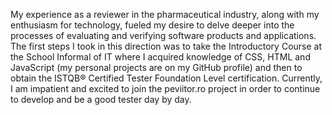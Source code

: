 My experience as a reviewer in the pharmaceutical industry, along with my enthusiasm for technology, fueled my desire to delve deeper into the processes of evaluating and verifying software products and applications. 
The first steps I took in this direction was to take the Introductory Course at the School Informal of IT where I acquired knowledge of CSS, HTML and JavaScript (my personal projects are on my GitHub profile) and then to obtain the ISTQB® Certified Tester Foundation Level certification.
Currently, I am impatient and excited to join the peviitor.ro project in order to continue to develop and be a good tester day by day.
